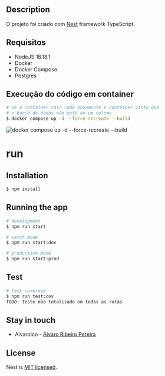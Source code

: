 ## Description

O projeto foi criado com [Nest](https://github.com/nestjs/nest) framework TypeScript.

## Requisitos

- NodeJS 18.18.1
- Docker
- Docker Compose
- Postgres

## Execução do código em container

```bash
# Se o container cair rode novamente o contêiner visto que
# o banco de dados não está em um volume
$ docker compose up -d --force-recreate --build
```

![docker compose up -d --force-recreate --build](/anexos/gravacao-de-tela-de-2023-10-15-20-44-02.gif)

# run

## Installation

```bash
$ npm install
```

## Running the app

```bash
# development
$ npm run start

# watch mode
$ npm run start:dev

# production mode
$ npm run start:prod
```

## Test

```bash
# test coverage
$ npm run test:cov
TODO: Teste não totalizado em todas as rotas
```

## Stay in touch

- Alvaroico - [Álvaro Ribeiro Pereira](https://github.com/alvaroico)

## License

Nest is [MIT licensed](LICENSE).
